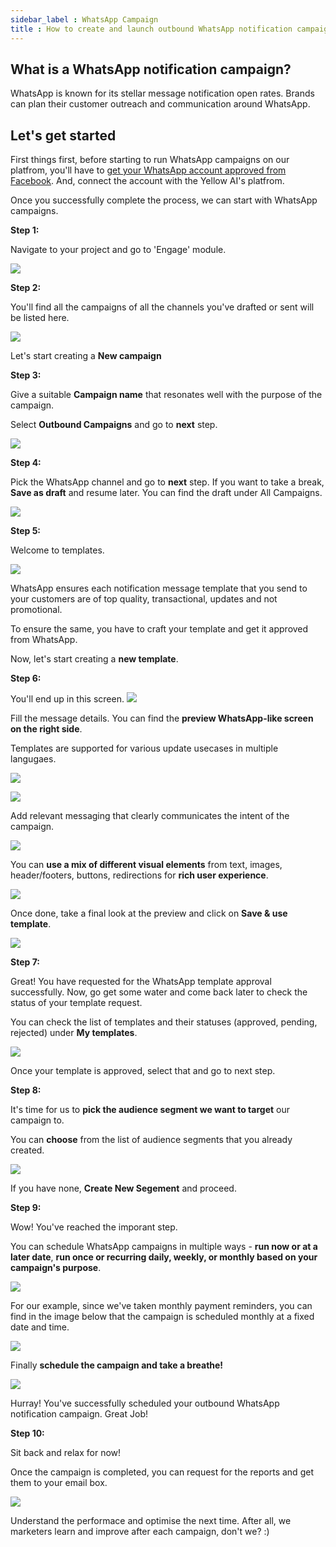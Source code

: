 ```yaml
---
sidebar_label : WhatsApp Campaign
title : How to create and launch outbound WhatsApp notification campaigns?
---
```


## What is a WhatsApp notification campaign?

WhatsApp is known for its stellar message notification open rates. Brands can plan their customer outreach and communication around WhatsApp.

## Let's get started

First things first, before starting to run WhatsApp campaigns on our platfrom, you'll have to [get your WhatsApp account approved from Facebook](https://docs.yellow.ai/docs/platform_concepts/channelConfiguration/whatsapp-configuration). And, connect the account with the Yellow AI's platfrom.

Once you successfully complete the process, we can start with WhatsApp campaigns.

**Step 1:**

Navigate to your project and go to 'Engage' module.

![](https://cdn.yellowmessenger.com/LV0dUUunlim01625122989640.png)

**Step 2:**

You'll find all the campaigns of all the channels you've drafted or sent will be listed here.

![](https://cdn.yellowmessenger.com/ITEPT7TwQ0XZ1625123051599.png)

Let's start creating a **New campaign**

**Step 3:**

Give a suitable **Campaign name** that resonates well with the purpose of the campaign.

Select **Outbound Campaigns** and go to **next** step.

![](https://cdn.yellowmessenger.com/2tfiAdJEupOt1625123062388.png)

**Step 4:**

Pick the WhatsApp channel and go to **next** step. If you want to take a break, **Save as draft** and resume later. You can find the draft under All Campaigns.

![](https://cdn.yellowmessenger.com/2zM23w6snGfz1625123074147.png)

**Step 5:**

Welcome to templates.

![](https://cdn.yellowmessenger.com/2PRNPWuGBQXe1625123083082.png)

WhatsApp ensures each notification message template that you send to your customers are of top quality, transactional, updates and not promotional.

To ensure the same, you have to craft your template and get it approved from WhatsApp.

Now, let's start creating a **new template**.

**Step 6:**

You'll end up in this screen.
![](https://cdn.yellowmessenger.com/znWLHR33UtxA1625123092611.png)

Fill the message details. You can find the **preview WhatsApp-like screen on the right side**.

Templates are supported for various update usecases in multiple langugaes.

![](https://cdn.yellowmessenger.com/bJbNYw7h7sh11625123100803.png)

![](https://cdn.yellowmessenger.com/x6ZpKzidiBpZ1625123109643.png)

Add relevant messaging that clearly communicates the intent of the campaign.

![](https://cdn.yellowmessenger.com/5hRfnilmlwyw1625123124058.png)

You can **use a mix of different visual elements** from text, images, header/footers, buttons, redirections for **rich user experience**.

![](https://cdn.yellowmessenger.com/TzYc37VFUKs61625123134509.png)

Once done, take a final look at the preview and click on **Save & use template**.

![](https://cdn.yellowmessenger.com/JIh6FoyGN5oX1625123143457.png)

**Step 7:**

Great! You have requested for the WhatsApp template approval successfully. Now, go get some water and come back later to check the status of your template request.

You can check the list of templates and their statuses (approved, pending, rejected) under **My templates**.

![](https://cdn.yellowmessenger.com/cRg1hwz7wQTl1625123157752.png)

Once your template is approved, select that and go to next step.

**Step 8:**

It's time for us to **pick the audience segment we want to target** our campaign to.

You can **choose** from the list of audience segments that you already created.

![](https://cdn.yellowmessenger.com/7A6MVLHMIneS1625123169396.png)

If you have none, **Create New Segement** and proceed.

**Step 9:**

Wow! You've reached the imporant step.

You can schedule WhatsApp campaigns in multiple ways - **run now or at a later date**, **run once or recurring daily, weekly, or monthly based on your campaign's purpose**.

![](https://cdn.yellowmessenger.com/5S8oWyGsI1Vo1625123184787.png)

For our example, since we've taken monthly payment reminders, you can find in the image below that the campaign is scheduled monthly at a fixed date and time.

![](https://cdn.yellowmessenger.com/MCNHaUgwjA1s1625123195649.png)

Finally **schedule the campaign and take a breathe!**

![](https://cdn.yellowmessenger.com/Sl92mQMHTdLU1625123205332.png)

Hurray! You've successfully scheduled your outbound WhatsApp notification campaign. Great Job!

**Step 10:**

Sit back and relax for now!

Once the campaign is completed, you can request for the reports and get them to your email box.

![](https://cdn.yellowmessenger.com/rxryQrQSTrqk1625123216191.png)

Understand the performace and optimise the next time. After all, we marketers learn and improve after each campaign, don't we? :)
